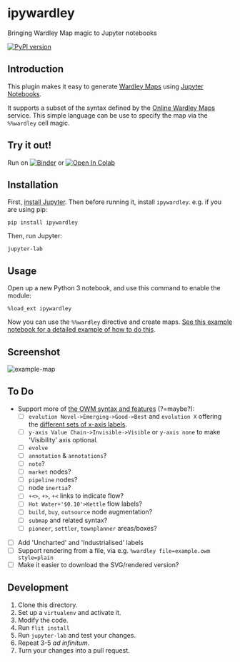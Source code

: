 # ipywardley
Bringing Wardley Map magic to Jupyter notebooks

[![PyPI version](https://badge.fury.io/py/ipywardley.svg)](https://badge.fury.io/py/ipywardley)

## Introduction

This plugin makes it easy to generate [Wardley Maps](https://wardley-maps-community.github.io/awesome-wardley-maps/) using [Jupyter Notebooks](https://jupyter.org/).

It supports a subset of the syntax defined by the [Online Wardley Maps](https://onlinewardleymaps.com/) service. This simple language can be use to specify the map via the `%%wardley` cell magic. 

## Try it out!

Run on [![Binder](https://mybinder.org/badge_logo.svg)](https://mybinder.org/v2/gh/anjackson/ipywardley/main?filepath=test%2Fwardley-maps.ipynb) or [![Open In Colab](https://colab.research.google.com/assets/colab-badge.svg)](https://colab.research.google.com/github/anjackson/ipywardley/blob/main/test/wardley-maps.ipynb)

## Installation

First, [install Jupyter](https://jupyter.org/install). Then before running it, install `ipywardley`. e.g. if you are using pip:

    pip install ipywardley
    
Then, run Jupyter:

    jupyter-lab
    
## Usage

Open up a new Python 3 notebook, and use this command to enable the module:

    %load_ext ipywardley
    
Now you can use the `%%wardley` directive and create maps. [See this example notebook for a detailed example of how to do this](https://github.com/anjackson/ipywardley/blob/main/test/wardley-maps.ipynb).

## Screenshot

![example-map](https://github.com/anjackson/ipywardley/blob/main/doc/example.png)

## To Do

- Support more of [the OWM syntax and features](https://onlinewardleymaps.com/#usage) (?=maybe?):
  - [ ] `evolution Novel->Emerging->Good->Best` and `evolution X` offering the [different sets of x-axis labels](https://twitter.com/swardley/status/1326583279139627008/photo/1). 
  - [ ] `y-axis Value Chain->Invisible->Visible` or `y-axis none` to make 'Visibility' axis optional.
  - [ ] `evolve`
  - [ ] `annotation` & `annotations`?
  - [ ] `note`?
  - [ ] `market` nodes?
  - [ ] `pipeline` nodes?
  - [ ] node `inertia`?
  - [ ] `+<>`, `+>`, `+<` links to indicate flow?
  - [ ] `Hot Water+'$0.10'>Kettle` flow labels?
  - [ ] `build`, `buy`, `outsource` node augmentation?
  - [ ] `submap` and related syntax?
  - [ ] `pioneer`, `settler`, `townplanner` areas/boxes?
- [ ] Add 'Uncharted' and 'Industrialised' labels
- [ ] Support rendering from a file, via e.g. `%wardley file=example.owm style=plain`
- [ ] Make it easier to download the SVG/rendered version?

## Development

1. Clone this directory.
2. Set up a `virtualenv` and activate it.
3. Modify the code.
4. Run `flit install`
5. Run `jupyter-lab` and test your changes.
6. Repeat 3-5 _ad infinitum_.
7. Turn your changes into a pull request.
